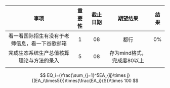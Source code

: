 |                      事项                      | 重要性 | 截止日期 |          期望结果          | 结果 |
| :--------------------------------------------: | :----: | :------: | :------------------------: | :--: |
| 看一看国际招生有没有于老师信息，看一下谷歌邮箱 |   1    |    08    |            都行            |  0%  |
|    完成生态系统生产总值核算理论与方法的录入    |   5    |    08    | 存为mind格式，完成度80以上 |      |
|                                                |        |          |                            |      |




$$
EQ_i=(\frac{\sum_{j=1}^5EA_{ij}\times j}{(EA_i\times5)})\times(\frac{EA_i}{S})\times 100
$$
